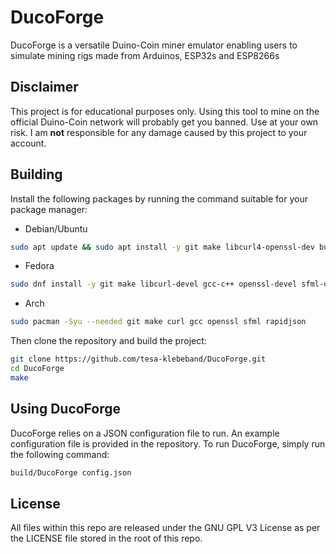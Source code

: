 # DucoForge
DucoForge is a versatile Duino-Coin miner emulator enabling users to simulate mining rigs made from Arduinos, ESP32s and ESP8266s

## Disclaimer
This project is for educational purposes only. Using this tool to mine on the official Duino-Coin network will probably get you banned. Use at your own risk. I am **not** responsible for any damage caused by this project to your account.

## Building
Install the following packages by running the command suitable for your package manager:
- Debian/Ubuntu
```bash
sudo apt update && sudo apt install -y git make libcurl4-openssl-dev build-essential libssl-dev libsfml-dev rapidjson-dev
```
- Fedora
```bash
sudo dnf install -y git make libcurl-devel gcc-c++ openssl-devel sfml-devel rapidjson-devel
```
- Arch
```bash
sudo pacman -Syu --needed git make curl gcc openssl sfml rapidjson
```
Then clone the repository and build the project:
```bash
git clone https://github.com/tesa-klebeband/DucoForge.git
cd DucoForge
make
```

## Using DucoForge
DucoForge relies on a JSON configuration file to run. An example configuration file is provided in the repository. To run DucoForge, simply run the following command:
```bash
build/DucoForge config.json
```

## License
All files within this repo are released under the GNU GPL V3 License as per the LICENSE file stored in the root of this repo.